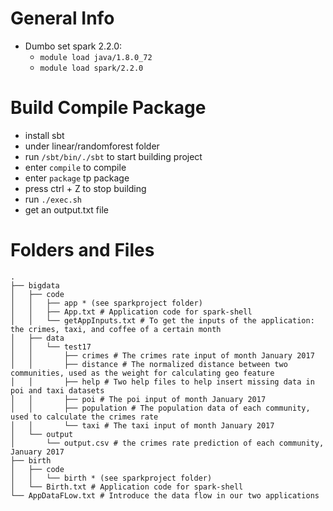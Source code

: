 # General Info
- Dumbo set spark 2.2.0:
	- `module load java/1.8.0_72`  
	- `module load spark/2.2.0`

# Build Compile Package
- install sbt
- under linear/randomforest folder
- run `/sbt/bin/./sbt` to start building project
- enter `compile` to compile
- enter `package` tp package
- press ctrl + Z to stop building
- run `./exec.sh`
- get an output.txt file


# Folders and Files
```
.
├── bigdata
│   ├── code
│   │   ├── app * (see sparkproject folder)
│   │   ├── App.txt # Application code for spark-shell
│   │   └── getAppInputs.txt # To get the inputs of the application: the crimes, taxi, and coffee of a certain month
│   ├── data
│   │   └── test17
│   │       ├── crimes # The crimes rate input of month January 2017
│   │       ├── distance # The normalized distance between two communities, used as the weight for calculating geo feature
│   │       ├── help # Two help files to help insert missing data in poi and taxi datasets
│   │       ├── poi # The poi input of month January 2017
│   │       ├── population # The population data of each community, used to calculate the crimes rate
│   │       └── taxi # The taxi input of month January 2017
│   └── output
│       └── output.csv # the crimes rate prediction of each community, January 2017
├── birth
│   ├── code
│   │   └── birth * (see sparkproject folder)
│   └── Birth.txt # Application code for spark-shell
└── AppDataFLow.txt # Introduce the data flow in our two applications
```
